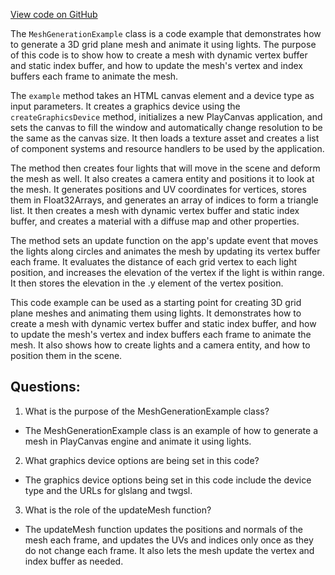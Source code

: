 [View code on GitHub](https://github.com/playcanvas/engine/examples/src/examples/graphics/mesh-generation.tsx)

The `MeshGenerationExample` class is a code example that demonstrates how to generate a 3D grid plane mesh and animate it using lights. The purpose of this code is to show how to create a mesh with dynamic vertex buffer and static index buffer, and how to update the mesh's vertex and index buffers each frame to animate the mesh.

The `example` method takes an HTML canvas element and a device type as input parameters. It creates a graphics device using the `createGraphicsDevice` method, initializes a new PlayCanvas application, and sets the canvas to fill the window and automatically change resolution to be the same as the canvas size. It then loads a texture asset and creates a list of component systems and resource handlers to be used by the application.

The method then creates four lights that will move in the scene and deform the mesh as well. It also creates a camera entity and positions it to look at the mesh. It generates positions and UV coordinates for vertices, stores them in Float32Arrays, and generates an array of indices to form a triangle list. It then creates a mesh with dynamic vertex buffer and static index buffer, and creates a material with a diffuse map and other properties.

The method sets an update function on the app's update event that moves the lights along circles and animates the mesh by updating its vertex buffer each frame. It evaluates the distance of each grid vertex to each light position, and increases the elevation of the vertex if the light is within range. It then stores the elevation in the .y element of the vertex position.

This code example can be used as a starting point for creating 3D grid plane meshes and animating them using lights. It demonstrates how to create a mesh with dynamic vertex buffer and static index buffer, and how to update the mesh's vertex and index buffers each frame to animate the mesh. It also shows how to create lights and a camera entity, and how to position them in the scene.
## Questions: 
 1. What is the purpose of the MeshGenerationExample class?
- The MeshGenerationExample class is an example of how to generate a mesh in PlayCanvas engine and animate it using lights.

2. What graphics device options are being set in this code?
- The graphics device options being set in this code include the device type and the URLs for glslang and twgsl.

3. What is the role of the updateMesh function?
- The updateMesh function updates the positions and normals of the mesh each frame, and updates the UVs and indices only once as they do not change each frame. It also lets the mesh update the vertex and index buffer as needed.
